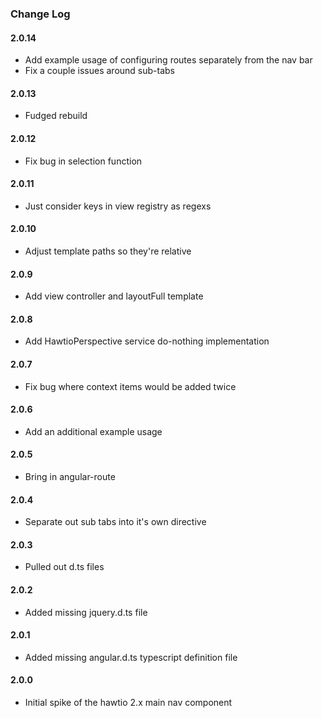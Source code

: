 ### Change Log

#### 2.0.14
* Add example usage of configuring routes separately from the nav bar
* Fix a couple issues around sub-tabs

#### 2.0.13
* Fudged rebuild

#### 2.0.12
* Fix bug in selection function

#### 2.0.11
* Just consider keys in view registry as regexs

#### 2.0.10
* Adjust template paths so they're relative

#### 2.0.9
* Add view controller and layoutFull template

#### 2.0.8
* Add HawtioPerspective service do-nothing implementation

#### 2.0.7
* Fix bug where context items would be added twice

#### 2.0.6
* Add an additional example usage

#### 2.0.5
* Bring in angular-route

#### 2.0.4
* Separate out sub tabs into it's own directive

#### 2.0.3
* Pulled out d.ts files

#### 2.0.2
* Added missing jquery.d.ts file

#### 2.0.1
* Added missing angular.d.ts typescript definition file

#### 2.0.0
* Initial spike of the hawtio 2.x main nav component
